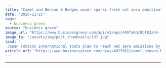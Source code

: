 ```yaml
---
title: "Camel and Benson & Hedges owner sparks fresh net zero ambition"
date: "2020-11-25"
tags: 
  - business green
source: "business green"
image_url: "https://www.businessgreen.com/api/v1/wps/440fa6d/8bf82ab4-f2d6-4a36-83e3-1b6adcfa5584/5/irina-iriser-Pdty4SxW-2E-unsplash-185x114.jpg"
image_fp: "/assets/img/post_thumbnails/197.jpg"
lead: "
 Japan Tobacco International touts plan to reach net zero emissions by end of decade through fleet electrification, energy efficiency measures, and transition to clean energy ..."
article_url: "https://www.businessgreen.com/news/4023902/camel-benson-hedges-owner-sparks-fresh-net-zero-ambition"
---
```


---
